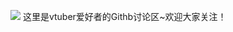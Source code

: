 <a href="https://space.bilibili.com/286700005"><img border="0" src="https://imgsa.baidu.com/forum/pic/item/b13533fa828ba61e112616a24f34970a314e5977.jpg" /></a>
这里是vtuber爱好者的Githb讨论区~欢迎大家关注！

